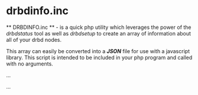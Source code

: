 # drbdinfo.inc

** DRBDINFO.inc ** - is a quick php utility which leverages the power of the *drbdstatus* tool as well as *drbdsetup* to create an array of information about all of your drbd nodes.  

This array can easily be converted into a ***JSON*** file for use with a javascript library.  This script is intended to be included in your php program and called with no arguments.

...
<?php
	
	include "drbdinfo.inc";

	$data = drbd_get_info();

	print_r($data);

?>
...
